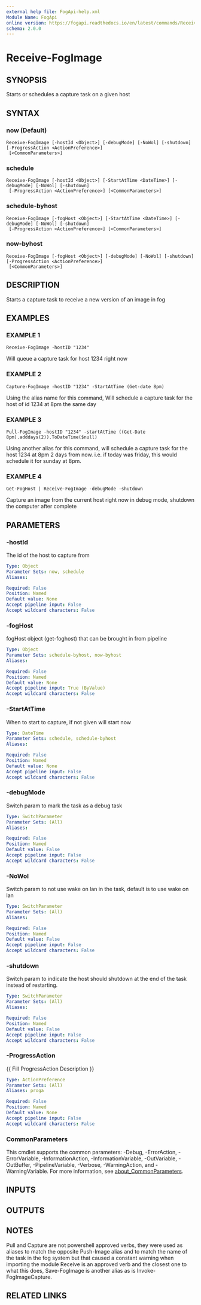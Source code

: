 ```yaml
---
external help file: FogApi-help.xml
Module Name: FogApi
online version: https://fogapi.readthedocs.io/en/latest/commands/Receive-FogImage
schema: 2.0.0
---
```


# Receive-FogImage

## SYNOPSIS
Starts or schedules a capture task on a given host

## SYNTAX

### now (Default)
```
Receive-FogImage [-hostId <Object>] [-debugMode] [-NoWol] [-shutdown] [-ProgressAction <ActionPreference>]
 [<CommonParameters>]
```

### schedule
```
Receive-FogImage [-hostId <Object>] [-StartAtTime <DateTime>] [-debugMode] [-NoWol] [-shutdown]
 [-ProgressAction <ActionPreference>] [<CommonParameters>]
```

### schedule-byhost
```
Receive-FogImage [-fogHost <Object>] [-StartAtTime <DateTime>] [-debugMode] [-NoWol] [-shutdown]
 [-ProgressAction <ActionPreference>] [<CommonParameters>]
```

### now-byhost
```
Receive-FogImage [-fogHost <Object>] [-debugMode] [-NoWol] [-shutdown] [-ProgressAction <ActionPreference>]
 [<CommonParameters>]
```

## DESCRIPTION
Starts a capture task to receive a new version of an image in fog

## EXAMPLES

### EXAMPLE 1
```
Receive-FogImage -hostID "1234"
```

Will queue a capture task for host 1234 right now

### EXAMPLE 2
```
Capture-FogImage -hostID "1234" -StartAtTime (Get-date 8pm)
```

Using the alias name for this command, Will schedule a capture task for the host of id 1234 at 8pm the same day

### EXAMPLE 3
```
Pull-FogImage -hostID "1234" -startAtTime ((Get-Date 8pm).adddays(2)).ToDateTime($null)
```

Using another alias for this command, will schedule a capture task for the host 1234 at 8pm 2 days from now.
i.e.
if today was friday, this would schedule it for sunday at 8pm.

### EXAMPLE 4
```
Get-FogHost | Receive-FogImage -debugMode -shutdown
```

Capture an image from the current host right now in debug mode, shutdown the computer after complete

## PARAMETERS

### -hostId
The id of the host to capture from

```yaml
Type: Object
Parameter Sets: now, schedule
Aliases:

Required: False
Position: Named
Default value: None
Accept pipeline input: False
Accept wildcard characters: False
```

### -fogHost
fogHost object (get-foghost) that can be brought in from pipeline

```yaml
Type: Object
Parameter Sets: schedule-byhost, now-byhost
Aliases:

Required: False
Position: Named
Default value: None
Accept pipeline input: True (ByValue)
Accept wildcard characters: False
```

### -StartAtTime
When to start to capture, if not given will start now

```yaml
Type: DateTime
Parameter Sets: schedule, schedule-byhost
Aliases:

Required: False
Position: Named
Default value: None
Accept pipeline input: False
Accept wildcard characters: False
```

### -debugMode
Switch param to mark the task as a debug task

```yaml
Type: SwitchParameter
Parameter Sets: (All)
Aliases:

Required: False
Position: Named
Default value: False
Accept pipeline input: False
Accept wildcard characters: False
```

### -NoWol
Switch param to not use wake on lan in the task, default is to use wake on lan

```yaml
Type: SwitchParameter
Parameter Sets: (All)
Aliases:

Required: False
Position: Named
Default value: False
Accept pipeline input: False
Accept wildcard characters: False
```

### -shutdown
Switch param to indicate the host should shutdown at the end of the task instead of restarting.

```yaml
Type: SwitchParameter
Parameter Sets: (All)
Aliases:

Required: False
Position: Named
Default value: False
Accept pipeline input: False
Accept wildcard characters: False
```

### -ProgressAction
{{ Fill ProgressAction Description }}

```yaml
Type: ActionPreference
Parameter Sets: (All)
Aliases: proga

Required: False
Position: Named
Default value: None
Accept pipeline input: False
Accept wildcard characters: False
```

### CommonParameters
This cmdlet supports the common parameters: -Debug, -ErrorAction, -ErrorVariable, -InformationAction, -InformationVariable, -OutVariable, -OutBuffer, -PipelineVariable, -Verbose, -WarningAction, and -WarningVariable. For more information, see [about_CommonParameters](http://go.microsoft.com/fwlink/?LinkID=113216).

## INPUTS

## OUTPUTS

## NOTES
Pull and Capture are not powershell approved verbs, they were used as aliases to match the opposite 
Push-Image alias and to match the name of the task in the fog system but that caused a constant warning when importing the module
Receive is an approved verb and the closest one to what this does, Save-FogImage is another alias as is Invoke-FogImageCapture.

## RELATED LINKS
